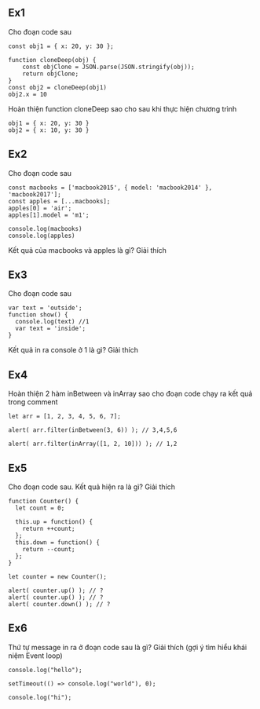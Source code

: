## Ex1
Cho đoạn code sau
```
const obj1 = { x: 20, y: 30 };

function cloneDeep(obj) {
    const objClone = JSON.parse(JSON.stringify(obj)); 
    return objClone;
}
const obj2 = cloneDeep(obj1)
obj2.x = 10

```
Hoàn thiện function cloneDeep sao cho sau khi thực hiện chương trình
```
obj1 = { x: 20, y: 30 }
obj2 = { x: 10, y: 30 }
```
## Ex2
Cho đoạn code sau
```
const macbooks = ['macbook2015', { model: 'macbook2014' }, 'macbook2017'];
const apples = [...macbooks];
apples[0] = 'air';
apples[1].model = 'm1';

console.log(macbooks)
console.log(apples)
```
Kết quả của macbooks và apples là gì? Giải thích

## Ex3
Cho đoạn code sau
```
var text = 'outside';
function show() {
  console.log(text) //1
  var text = 'inside';
}
```
Kết quả in ra console ở 1 là gì? Giải thích

## Ex4
Hoàn thiện 2 hàm inBetween và inArray sao cho đoạn code chạy ra kết quả trong comment
```
let arr = [1, 2, 3, 4, 5, 6, 7];

alert( arr.filter(inBetween(3, 6)) ); // 3,4,5,6

alert( arr.filter(inArray([1, 2, 10])) ); // 1,2
```

## Ex5
Cho đoạn code sau. Kết quả hiện ra là gì? Giải thích 
```
function Counter() {
  let count = 0;

  this.up = function() {
    return ++count;
  };
  this.down = function() {
    return --count;
  };
}

let counter = new Counter();

alert( counter.up() ); // ?
alert( counter.up() ); // ?
alert( counter.down() ); // ?
```
## Ex6
Thứ tự message in ra ở đoạn code sau là gì? Giải thích (gợi ý tìm hiểu khái niệm Event loop)
```
console.log("hello");

setTimeout(() => console.log("world"), 0);

console.log("hi");
```

